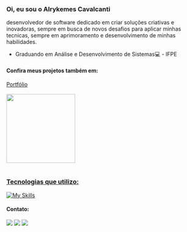 ### Oi, eu sou o Alrykemes Cavalcanti

<p>desenvolvedor de software dedicado em criar soluções criativas e inovadoras, sempre em busca de novos desafios para aplicar minhas tecnicas, sempre em aprimoramento e desenvolvimento de minhas habilidades.</p>
<ul>
<li>Graduando em Análise e Desenvolvimento de Sistemas💻 - IFPE</li>
</ul>
<h4>Confira meus projetos também em:</h1>
<a href="https://portfolioalrykemes.vercel.app/">Portfólio</a>
<br>
<br>
<div>
<a href="https://github.com/Alrykemes">
<img height="180em" src="https://github-readme-stats.vercel.app/api?username=alrykemes&count_private=true&show_icons=true&theme=dark">
</div>

<div style="display: inline_block"><br>
  
### Tecnologias que utilizo:  
  
[![My Skills](https://skillicons.dev/icons?i=html,css,js,ts,react,styledcomponents,c,java,maven,gradle,spring,hibernate,postman,mongodb,mysql)](https://skillicons.dev)
  
</div>

#### Contato:

<div> 
  <a href="https://www.instagram.com/alrykemes/" target="_blank"><img src="https://img.shields.io/badge/-Instagram-%23E4405F?style=for-the-badge&logo=instagram&logoColor=white" target="_blank"></a>
  <a href = "mailto:alrykemesgc@gmail.com"><img src="https://img.shields.io/badge/-Gmail-%23333?style=for-the-badge&logo=gmail&logoColor=white" target="_blank"></a>
  <a href="https://www.linkedin.com/in/alrykemes-cavalcanti-ab937a267" target="_blank"><img src="https://img.shields.io/badge/-LinkedIn-%230077B5?style=for-the-badge&logo=linkedin&logoColor=white" target="_blank"></a> 
</div>
